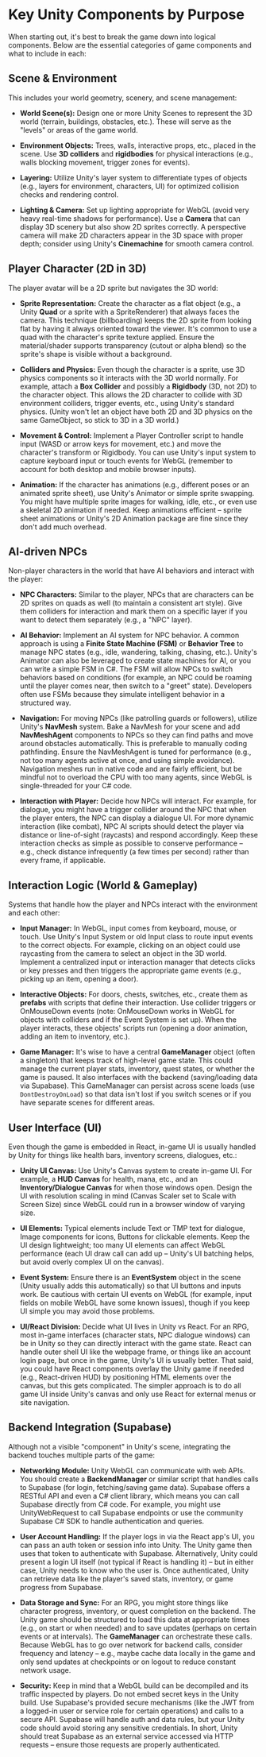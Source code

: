 # Key Unity Components by Purpose

When starting out, it's best to break the game down into logical components. Below are the essential categories of game components and what to include in each:

## Scene & Environment

This includes your world geometry, scenery, and scene management:

- **World Scene(s):** Design one or more Unity Scenes to represent the 3D world (terrain, buildings, obstacles, etc.). These will serve as the "levels" or areas of the game world.

- **Environment Objects:** Trees, walls, interactive props, etc., placed in the scene. Use **3D colliders** and **rigidbodies** for physical interactions (e.g., walls blocking movement, trigger zones for events).

- **Layering:** Utilize Unity's layer system to differentiate types of objects (e.g., layers for environment, characters, UI) for optimized collision checks and rendering control.

- **Lighting & Camera:** Set up lighting appropriate for WebGL (avoid very heavy real-time shadows for performance). Use a **Camera** that can display 3D scenery but also show 2D sprites correctly. A perspective camera will make 2D characters appear in the 3D space with proper depth; consider using Unity's **Cinemachine** for smooth camera control.

## Player Character (2D in 3D)

The player avatar will be a 2D sprite but navigates the 3D world:

- **Sprite Representation:** Create the character as a flat object (e.g., a Unity **Quad** or a sprite with a SpriteRenderer) that always faces the camera. This technique (billboarding) keeps the 2D sprite from looking flat by having it always oriented toward the viewer. It's common to use a quad with the character's sprite texture applied. Ensure the material/shader supports transparency (cutout or alpha blend) so the sprite's shape is visible without a background.

- **Colliders and Physics:** Even though the character is a sprite, use 3D physics components so it interacts with the 3D world normally. For example, attach a **Box Collider** and possibly a **Rigidbody** (3D, not 2D) to the character object. This allows the 2D character to collide with 3D environment colliders, trigger events, etc., using Unity's standard physics. (Unity won't let an object have both 2D and 3D physics on the same GameObject, so stick to 3D in a 3D world.)

- **Movement & Control:** Implement a Player Controller script to handle input (WASD or arrow keys for movement, etc.) and move the character's transform or Rigidbody. You can use Unity's input system to capture keyboard input or touch events for WebGL (remember to account for both desktop and mobile browser inputs).

- **Animation:** If the character has animations (e.g., different poses or an animated sprite sheet), use Unity's Animator or simple sprite swapping. You might have multiple sprite images for walking, idle, etc., or even use a skeletal 2D animation if needed. Keep animations efficient – sprite sheet animations or Unity's 2D Animation package are fine since they don't add much overhead.

## AI-driven NPCs

Non-player characters in the world that have AI behaviors and interact with the player:

- **NPC Characters:** Similar to the player, NPCs that are characters can be 2D sprites on quads as well (to maintain a consistent art style). Give them colliders for interaction and mark them on a specific layer if you want to detect them separately (e.g., a "NPC" layer).

- **AI Behavior:** Implement an AI system for NPC behavior. A common approach is using a **Finite State Machine (FSM)** or **Behavior Tree** to manage NPC states (e.g., idle, wandering, talking, chasing, etc.). Unity's Animator can also be leveraged to create state machines for AI, or you can write a simple FSM in C#. The FSM will allow NPCs to switch behaviors based on conditions (for example, an NPC could be roaming until the player comes near, then switch to a "greet" state). Developers often use FSMs because they simulate intelligent behavior in a structured way.

- **Navigation:** For moving NPCs (like patrolling guards or followers), utilize Unity's **NavMesh** system. Bake a NavMesh for your scene and add **NavMeshAgent** components to NPCs so they can find paths and move around obstacles automatically. This is preferable to manually coding pathfinding. Ensure the NavMeshAgent is tuned for performance (e.g., not too many agents active at once, and using simple avoidance). Navigation meshes run in native code and are fairly efficient, but be mindful not to overload the CPU with too many agents, since WebGL is single-threaded for your C# code.

- **Interaction with Player:** Decide how NPCs will interact. For example, for dialogue, you might have a trigger collider around the NPC that when the player enters, the NPC can display a dialogue UI. For more dynamic interaction (like combat), NPC AI scripts should detect the player via distance or line-of-sight (raycasts) and respond accordingly. Keep these interaction checks as simple as possible to conserve performance – e.g., check distance infrequently (a few times per second) rather than every frame, if applicable.

## Interaction Logic (World & Gameplay)

Systems that handle how the player and NPCs interact with the environment and each other:

- **Input Manager:** In WebGL, input comes from keyboard, mouse, or touch. Use Unity's Input System or old Input class to route input events to the correct objects. For example, clicking on an object could use raycasting from the camera to select an object in the 3D world. Implement a centralized input or interaction manager that detects clicks or key presses and then triggers the appropriate game events (e.g., picking up an item, opening a door).

- **Interactive Objects:** For doors, chests, switches, etc., create them as **prefabs** with scripts that define their interaction. Use collider triggers or OnMouseDown events (note: OnMouseDown works in WebGL for objects with colliders and if the Event System is set up). When the player interacts, these objects' scripts run (opening a door animation, adding an item to inventory, etc.).

- **Game Manager:** It's wise to have a central **GameManager** object (often a singleton) that keeps track of high-level game state. This could manage the current player stats, inventory, quest states, or whether the game is paused. It also interfaces with the backend (saving/loading data via Supabase). This GameManager can persist across scene loads (use `DontDestroyOnLoad`) so that data isn't lost if you switch scenes or if you have separate scenes for different areas.

## User Interface (UI)

Even though the game is embedded in React, in-game UI is usually handled by Unity for things like health bars, inventory screens, dialogues, etc.:

- **Unity UI Canvas:** Use Unity's Canvas system to create in-game UI. For example, a **HUD Canvas** for health, mana, etc., and an **Inventory/Dialogue Canvas** for when those windows open. Design the UI with resolution scaling in mind (Canvas Scaler set to Scale with Screen Size) since WebGL could run in a browser window of varying size.

- **UI Elements:** Typical elements include Text or TMP text for dialogue, Image components for icons, Buttons for clickable elements. Keep the UI design lightweight; too many UI elements can affect WebGL performance (each UI draw call can add up – Unity's UI batching helps, but avoid overly complex UI on the canvas).

- **Event System:** Ensure there is an **EventSystem** object in the scene (Unity usually adds this automatically) so that UI buttons and inputs work. Be cautious with certain UI events on WebGL (for example, input fields on mobile WebGL have some known issues), though if you keep UI simple you may avoid those problems.

- **UI/React Division:** Decide what UI lives in Unity vs React. For an RPG, most in-game interfaces (character stats, NPC dialogue windows) can be in Unity so they can directly interact with the game state. React can handle outer shell UI like the webpage frame, or things like an account login page, but once in the game, Unity's UI is usually better. That said, you could have React components overlay the Unity game if needed (e.g., React-driven HUD) by positioning HTML elements over the canvas, but this gets complicated. The simpler approach is to do all game UI inside Unity's canvas and only use React for external menus or site navigation.

## Backend Integration (Supabase)

Although not a visible "component" in Unity's scene, integrating the backend touches multiple parts of the game:

- **Networking Module:** Unity WebGL can communicate with web APIs. You should create a **BackendManager** or similar script that handles calls to Supabase (for login, fetching/saving game data). Supabase offers a RESTful API and even a C# client library, which means you can call Supabase directly from C# code. For example, you might use UnityWebRequest to call Supabase endpoints or use the community Supabase C# SDK to handle authentication and queries.

- **User Account Handling:** If the player logs in via the React app's UI, you can pass an auth token or session info into Unity. The Unity game then uses that token to authenticate with Supabase. Alternatively, Unity could present a login UI itself (not typical if React is handling it) – but in either case, Unity needs to know who the user is. Once authenticated, Unity can retrieve data like the player's saved stats, inventory, or game progress from Supabase.

- **Data Storage and Sync:** For an RPG, you might store things like character progress, inventory, or quest completion on the backend. The Unity game should be structured to load this data at appropriate times (e.g., on start or when needed) and to save updates (perhaps on certain events or at intervals). The **GameManager** can orchestrate these calls. Because WebGL has to go over network for backend calls, consider frequency and latency – e.g., maybe cache data locally in the game and only send updates at checkpoints or on logout to reduce constant network usage.

- **Security:** Keep in mind that a WebGL build can be decompiled and its traffic inspected by players. Do not embed secret keys in the Unity build. Use Supabase's provided secure mechanisms (like the JWT from a logged-in user or service role for certain operations) and calls to a secure API. Supabase will handle auth and data rules, but your Unity code should avoid storing any sensitive credentials. In short, Unity should treat Supabase as an external service accessed via HTTP requests – ensure those requests are properly authenticated.
